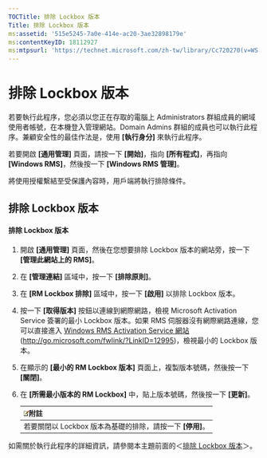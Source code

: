 ```yaml
---
TOCTitle: 排除 Lockbox 版本
Title: 排除 Lockbox 版本
ms:assetid: '515e5245-7a0e-414e-ac20-3ae32898179e'
ms:contentKeyID: 18112927
ms:mtpsurl: 'https://technet.microsoft.com/zh-tw/library/Cc720270(v=WS.10)'
---
```


排除 Lockbox 版本
=================

若要執行此程序，您必須以您正在存取的電腦上 Administrators 群組成員的網域使用者帳號，在本機登入管理網站。Domain Admins 群組的成員也可以執行此程序。兼顧安全性的最佳作法是，使用 **\[執行身分\]** 來執行此程序。

若要開啟 **\[通用管理\]** 頁面，請按一下 **\[開始\]**，指向 **\[所有程式\]**，再指向 **\[Windows RMS\]**，然後按一下 **\[Windows RMS 管理\]**。

將使用授權繫結至受保護內容時，用戶端將執行排除條件。

排除 Lockbox 版本
-----------------

#### 排除 Lockbox 版本

1.  開啟 **\[通用管理\]** 頁面，然後在您想要排除 Lockbox 版本的網站旁，按一下 **\[管理此網站上的 RMS\]**。

2.  在 **\[管理連結\]** 區域中，按一下 **\[排除原則\]**。

3.  在 **\[RM Lockbox 排除\]** 區域中，按一下 **\[啟用\]** 以排除 Lockbox 版本。

4.  按一下 **\[取得版本\]** 按鈕以連線到網際網路，檢視 Microsoft Activation Service 簽署的最小 Lockbox 版本。如果 RMS 伺服器沒有網際網路連線，您可以直接進入 [Windows RMS Activation Service 網站](http://go.microsoft.com/fwlink/?linkid=12995)(http://go.microsoft.com/fwlink/?LinkID=12995)，檢視最小的 Lockbox 版本。

5.  在顯示的 **\[最小的 RM Lockbox 版本\]** 頁面上，複製版本號碼，然後按一下 **\[關閉\]**。

6.  在 **\[所需最小版本的 RM Lockbox\]** 中，貼上版本號碼，然後按一下 **\[更新\]**。

    | ![](images/Cc720270.note(WS.10).gif)附註 |
    |-----------------------------------------------------------------------|
    | 若要關閉以 Lockbox 版本為基礎的排除，請按一下 **\[停用\]**。          |

如需關於執行此程序的詳細資訊，請參閱本主題前面的＜[排除 Lockbox 版本](https://technet.microsoft.com/e287f026-aab2-43ab-93bc-48087da82f36)＞。
